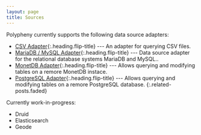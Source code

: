 ```yaml
---
layout: page
title: Sources
---
```


Polypheny currently supports the following data source adapters:

* [CSV Adapter]{:.heading.flip-title} --- An adapter for querying CSV files.
* [MariaDB / MySQL Adapter]{:.heading.flip-title} --- Data source adapter for the relational database systems MariaDB and MySQL..
* [MonetDB Adapter]{:.heading.flip-title} --- Allows querying and modifying tables on a remore MonetDB instace.
* [PostgreSQL Adapter]{:.heading.flip-title} --- Allows querying and modifying tables on a remore PostgreSQL database.
{:.related-posts.faded}


[CSV Adapter]: CSV.md
[MariaDB / MySQL Adapter]: MySQL.md
[MonetDB Adapter]: MonetDB.md
[PostgreSQL Adapter]: Postgres.md

Currently work-in-progress:
* Druid
* Elasticsearch
* Geode